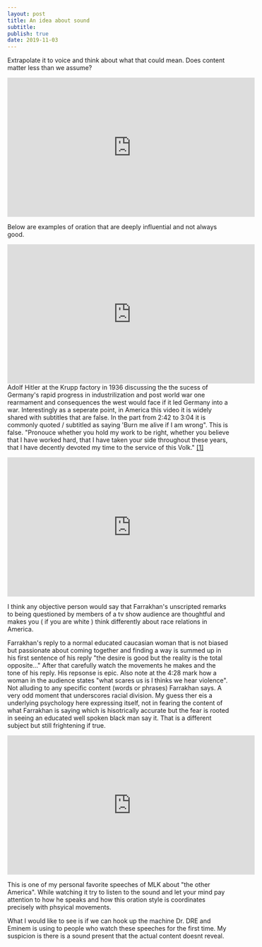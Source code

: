 ```yaml
---
layout: post
title: An idea about sound
subtitle: 
publish: true
date: 2019-11-03
---
```

Extrapolate it to voice and think about what that could mean. Does content matter less than we assume?

<iframe width="560" height="315" src="https://www.youtube.com/embed/8jxVVO_3LWE?controls=0" frameborder="0" allow="accelerometer; autoplay; encrypted-media; gyroscope; picture-in-picture" allowfullscreen></iframe>

Below are examples of oration that are deeply influential and not always good.


<iframe width="560" height="315" src="https://www.youtube.com/embed/FJ3N_2r6R-o?controls=0" frameborder="0" allow="accelerometer; autoplay; encrypted-media; gyroscope; picture-in-picture" allowfullscreen></iframe>
Adolf Hitler at the Krupp factory in 1936 discussing the the sucess of Germany's rapid progress in industrilization and post world war one rearmament and consequences the west would face if it led Germany into a war.
Interestingly as a seperate point, in America this video it is widely shared with subtitles that are false. In the part from 2:42 to 3:04 it is commonly quoted / subtitled as saying 'Burn me alive if I am wrong". This is false.
"Pronouce whether you hold my work to be right, whether you believe that I have worked hard, that I have taken your side throughout these years, that I have decently devoted my time to the service of this Volk." <a href="https://ia601700.us.archive.org/26/items/AdolfHitlerCollectionOfSpeeches19221945/Adolf%20Hitler%20-%20Collection%20of%20Speeches%201922-1945.pdf">[1]</a> 

<p>
<iframe width="560" height="315" src="https://www.youtube.com/embed/Epjb-A6vOhQ?controls=0" frameborder="0" allow="accelerometer; autoplay; encrypted-media; gyroscope; picture-in-picture" allowfullscreen></iframe>
  <p>
I think any objective person would say that Farrakhan's unscripted remarks to being questioned by members of a tv show audience are thoughtful and makes you ( if you are white ) think differently about race relations in America.
 <p> 
 Farrakhan's reply to a normal educated caucasian woman that is not biased but passionate about coming together and finding a way is summed up in his first sentence of his reply "the desire is good but the reality is the total opposite..." After that carefully watch the movements he makes and the tone of his reply. His repsonse is epic.
 Also note at the 4:28 mark how a woman in the audience states "what scares us is I thinks we hear violence". Not alluding to any specific content (words or phrases) Farrakhan says.  A very odd moment that underscores racial division. My guess ther eis a underlying psychology here expressing itself, not in fearing the content of what Farrakhan is saying which is hisotrically accurate but the fear is rooted in seeing an educated well spoken black man say it.
  That is a different subject but still frightening if true.
 
 <p>
 <iframe width="560" height="315" src="https://www.youtube.com/embed/dOWDtDUKz-U?controls=0" frameborder="0" allow="accelerometer; autoplay; encrypted-media; gyroscope; picture-in-picture" allowfullscreen></iframe>
  <p>
 This is one of my personal favorite speeches of MLK about "the other America". While watching it try to listen to the sound and let your mind pay attention to how he speaks and how this oration style is coordinates precisely with phsyical movements. 
 
 What I would like to see is if we can hook up the machine Dr. DRE  and Eminem is using to people who watch these speeches for the first time. My suspicion is there is a sound present that the actual content doesnt reveal.
 
 
 
